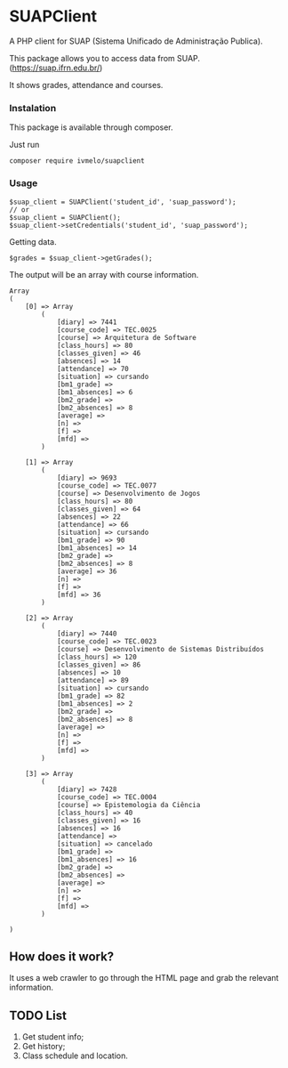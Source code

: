 # SUAPClient
A PHP client for SUAP (Sistema Unificado de Administração Publica).

This package allows you to access data from SUAP. (https://suap.ifrn.edu.br/)

It shows grades, attendance and courses.

### Instalation
This package is available through composer.

Just run
```
composer require ivmelo/suapclient
```

### Usage
```
$suap_client = SUAPClient('student_id', 'suap_password');
// or
$suap_client = SUAPClient();
$suap_client->setCredentials('student_id', 'suap_password');
```

Getting data.
```
$grades = $suap_client->getGrades();
```

The output will be an array with course information.

```
Array
(
    [0] => Array
        (
            [diary] => 7441
            [course_code] => TEC.0025
            [course] => Arquitetura de Software
            [class_hours] => 80
            [classes_given] => 46
            [absences] => 14
            [attendance] => 70
            [situation] => cursando
            [bm1_grade] =>
            [bm1_absences] => 6
            [bm2_grade] =>
            [bm2_absences] => 8
            [average] =>
            [n] =>
            [f] =>
            [mfd] =>
        )

    [1] => Array
        (
            [diary] => 9693
            [course_code] => TEC.0077
            [course] => Desenvolvimento de Jogos
            [class_hours] => 80
            [classes_given] => 64
            [absences] => 22
            [attendance] => 66
            [situation] => cursando
            [bm1_grade] => 90
            [bm1_absences] => 14
            [bm2_grade] =>
            [bm2_absences] => 8
            [average] => 36
            [n] =>
            [f] =>
            [mfd] => 36
        )

    [2] => Array
        (
            [diary] => 7440
            [course_code] => TEC.0023
            [course] => Desenvolvimento de Sistemas Distribuídos
            [class_hours] => 120
            [classes_given] => 86
            [absences] => 10
            [attendance] => 89
            [situation] => cursando
            [bm1_grade] => 82
            [bm1_absences] => 2
            [bm2_grade] =>
            [bm2_absences] => 8
            [average] =>
            [n] =>
            [f] =>
            [mfd] =>
        )

    [3] => Array
        (
            [diary] => 7428
            [course_code] => TEC.0004
            [course] => Epistemologia da Ciência
            [class_hours] => 40
            [classes_given] => 16
            [absences] => 16
            [attendance] =>
            [situation] => cancelado
            [bm1_grade] =>
            [bm1_absences] => 16
            [bm2_grade] =>
            [bm2_absences] =>
            [average] =>
            [n] =>
            [f] =>
            [mfd] =>
        )

)
```

## How does it work?
It uses a web crawler to go through the HTML page and grab the relevant information.

## TODO List
1. Get student info;
1. Get history;
1. Class schedule and location.
